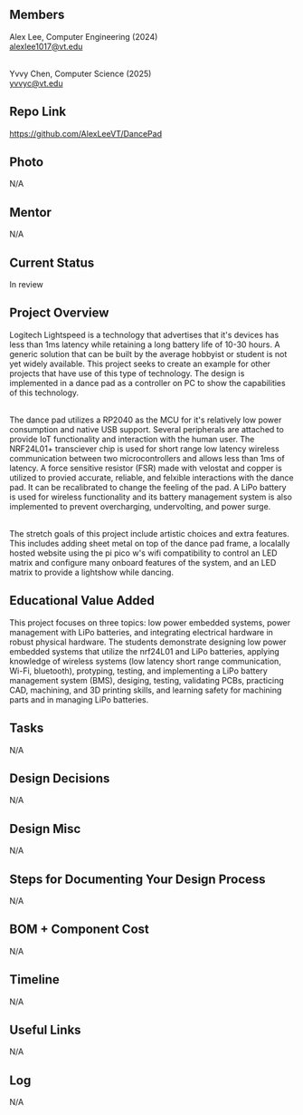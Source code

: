 ## Members
Alex Lee, Computer Engineering (2024) <br>
alexlee1017@vt.edu <br><br>

Yvvy Chen, Computer Science (2025) <br>
yvvyc@vt.edu

## Repo Link
<a class="button is-link" href="[https://magicmirror.builders/](https://github.com/AlexLeeVT/DancePad)" >https://github.com/AlexLeeVT/DancePad</a>

## Photo
N/A

## Mentor
N/A

## Current Status
In review

## Project Overview
Logitech Lightspeed is a technology that advertises that it's devices has less than 1ms latency while retaining a long battery life of 10-30 hours. A generic solution that can be built by the average hobbyist or student is not yet widely available. This project seeks to create an example for other projects that have use of this type of technology. The design is implemented in a dance pad as a controller on PC to show the capabilities of this technology.<br><br>

The dance pad utilizes a RP2040 as the MCU for it's relatively low power consumption and native USB support. Several peripherals are attached to provide IoT functionality and interaction with the human user. The NRF24L01+ transciever chip is used for short range low latency wireless communication between two microcontrollers and allows less than 1ms of latency. A force sensitive resistor (FSR) made with velostat and copper is utilized to provied accurate, reliable, and felxible interactions with the dance pad. It can be recalibrated to change the feeling of the pad. A LiPo battery is used for wireless functionality and its battery management system is also implemented to prevent overcharging, undervolting, and power surge.<br><br>

The stretch goals of this project include artistic choices and extra features. This includes adding sheet metal on top of the dance pad frame, a localally hosted website using the pi pico w's wifi compatibility to control an LED matrix and configure many onboard features of the system, and an LED matrix to provide a lightshow while dancing.

## Educational Value Added
This project focuses on three topics: low power embedded systems, power management with LiPo batteries, and integrating electrical hardware in robust physical hardware. The students demonstrate designing low power embedded systems that utilize the nrf24L01 and LiPo batteries, applying knowledge of wireless systems (low latency short range communication, Wi-Fi, bluetooth), protyping, testing, and implementing a LiPo battery management system (BMS), desiging, testing, validating PCBs, practicing CAD, machining, and 3D printing skills, and learning safety for machining parts and in managing LiPo batteries. 

## Tasks
N/A

## Design Decisions
N/A

## Design Misc
N/A

## Steps for Documenting Your Design Process
N/A

## BOM + Component Cost
N/A

## Timeline
N/A

## Useful Links
N/A

## Log
N/A
